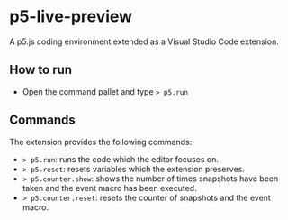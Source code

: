 # p5-live-preview
A p5.js coding environment extended as a Visual Studio Code extension.


## How to run
<!-- - `$ npm install`
- `$ npm run compile`
- `F5` to start debugging
- Run the `> helloworld.emitCode` to check code emitting -->
- Open the command pallet and type `> p5.run`


## Commands
The extension provides the following commands:
<!-- - `> helloworld.helloWorld`: displays an alert.
- `> helloworld.emitCode`: sends codes to the server. -->
- `> p5.run`: runs the code which the editor focuses on.
- `> p5.reset`: resets variables which the extension preserves.
- `> p5.counter.show`: shows the number of times snapshots have been taken and the event macro has been executed.
- `> p5.counter.reset`: resets the counter of snapshots and the event macro.

